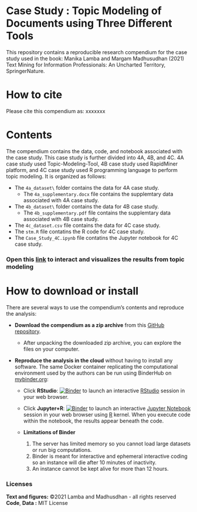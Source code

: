 # Case Study : Topic Modeling of Documents using Three Different Tools

This repository contains a reproducible research compendium for the case study used in the book:
Manika Lamba and Margam Madhusudhan (2021) Text Mining for Information Professionals: An Uncharted Territory, SpringerNature. 

# How to cite
Please cite this compendium as: xxxxxxx

# Contents
The compendium contains the data, code, and notebook associated with the case study. This case study is further divided into 4A, 4B, and 4C. 4A case study used Topic-Modeling-Tool, 4B case study used RapidMiner platform, and 4C case study used R programming language to perform topic modeling. It is organized as follows:

  - The `4a_dataset\` folder contains the data for 4A case study.
    - The `4a_supplementary.docx` file contains the supplemtary data associated with 4A case study.
  - The `4b_dataset\` folder contains the data for 4B case study.
    - The `4b_supplementary.pdf` file contains the supplemtary data associated with 4B case study.
  - The `4c_dataset.csv` file contains the data for 4C case study.
  - The `stm.R` file contatins the R code for 4C case study.
  - The `Case_Study_4C.ipynb` file contatins the Jupyter notebook for 4C case study.

### Open this [link](https://textmining-infopros.github.io/chapter4/) to interact and visualizes the results from topic modeling

# How to download or install
There are several ways to use the compendium’s contents and reproduce
the analysis:

  - **Download the compendium as a zip archive** from this [GitHub
    repository](https://github.com/textmining-infopros/chapter4/archive/master.zip).
    
      - After unpacking the downloaded zip archive, you can explore the
        files on your computer.

  - **Reproduce the analysis in the cloud** without having to install
    any software. The same Docker container replicating the
    computational environment used by the authors can be run using
    BinderHub on [mybinder.org](https://mybinder.org/):
  
      - Click
        **RStudio**: [![Binder](http://mybinder.org/badge_logo.svg)](http://mybinder.org/v2/gh/textmining-infopros/chapter4/master?urlpath=rstudio) to launch an interactive 
        [RStudio](https://rstudio.com/) session in your web browser.
        
      - Click
        **Jupyter+R**: [![Binder](http://mybinder.org/badge_logo.svg)](http://mybinder.org/v2/gh/textmining-infopros/chapter4/master?filepath=Case_Study_4C.ipynb) to launch an interactive [Jupyter Notebook](https://jupyter.org/) session in your web browser using [R](https://cloud.r-project.org/index.html) kernel. When you execute code within the notebook, the results appear beneath the code.
        
       - **Limitations of Binder**
         1. The server has limited memory so you cannot load large datasets or run big computations.
         2. Binder is meant for interactive and ephemeral interactive coding so an instance will die after 10 minutes of inactivity.
         3. An instance cannot be kept alive for more than 12 hours.

### Licenses

**Text and figures:** ©2021 Lamba and Madhusdhan - all rights reserved
**Code**, **Data :** MIT License
